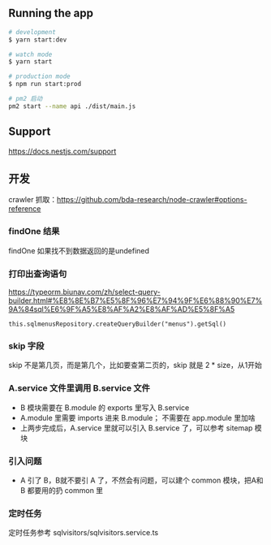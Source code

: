 ## Running the app
```bash
# development
$ yarn start:dev

# watch mode
$ yarn start

# production mode
$ npm run start:prod

# pm2 启动
pm2 start --name api ./dist/main.js
```


## Support
https://docs.nestjs.com/support

## 开发
crawler 抓取：https://github.com/bda-research/node-crawler#options-reference

### findOne 结果
findOne 如果找不到数据返回的是undefined

### 打印出查询语句
https://typeorm.biunav.com/zh/select-query-builder.html#%E8%8E%B7%E5%8F%96%E7%94%9F%E6%88%90%E7%9A%84sql%E6%9F%A5%E8%AF%A2%E8%AF%AD%E5%8F%A5
```
this.sqlmenusRepository.createQueryBuilder("menus").getSql()
```

### skip 字段
skip 不是第几页，而是第几个，比如要查第二页的，skip 就是 2 * size，从1开始

### A.service 文件里调用 B.service 文件
* B 模块需要在 B.module 的 exports 里写入 B.service
* A.module 里需要 imports 进来 B.module； 不需要在 app.module 里加啥
* 上两步完成后，A.service 里就可以引入 B.service 了，可以参考 sitemap 模块

### 引入问题
* A 引了 B，B就不要引 A 了，不然会有问题，可以建个 common 模块，把A和B 都要用的扔 common 里

### 定时任务
定时任务参考 sqlvisitors/sqlvisitors.service.ts
